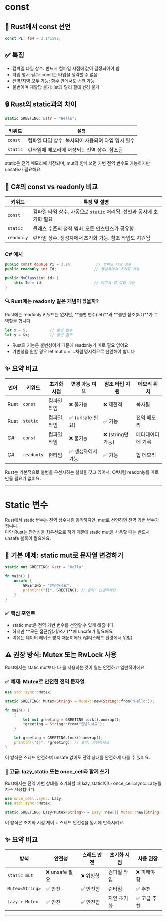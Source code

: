 # const

## 🦀 Rust에서 const 선언
```rust
const PI: f64 = 3.141592;
```

## ✅ 특징
- 컴파일 타임 상수: 반드시 컴파일 시점에 값이 결정되어야 함
- 타입 명시 필수: const는 타입을 생략할 수 없음
- 전역/지역 모두 가능: 함수 안에서도 선언 가능
- 불변이며 재할당 불가: let과 달리 절대 변경 불가

## 🔒 Rust의 static과의 차이
```rust
static GREETING: &str = "Hello";
```
| 키워드   | 설명                                       |
|----------|--------------------------------------------|
| `const`  | 컴파일 타임 상수. 복사되어 사용되며 타입 명시 필수 |
| `static` | 런타임에 메모리에 저장되는 전역 상수. 참조됨       |

static은 전역 메모리에 저장되며, mut와 함께 쓰면 가변 전역 변수도 가능하지만 unsafe가 필요해요.


## 🧪 C#의 const vs readonly 비교
| 키워드     | 특징 및 설명                                      |
|------------|--------------------------------------------------|
| `const`    | 컴파일 타임 상수. 자동으로 `static` 처리됨. 선언과 동시에 초기화 필요 |
| `static`   | 클래스 수준의 정적 멤버. 모든 인스턴스가 공유함               |
| `readonly` | 런타임 상수. 생성자에서 초기화 가능. 참조 타입도 지원됨        |

### C# 예시
```csharp
public const double Pi = 3.14;           // 컴파일 타임 상수
public readonly int Id;                 // 생성자에서 초기화 가능

public MyClass(int id) {
    this.Id = id;                       // 여기서 값 설정 가능
}
```


### 🔍 Rust에는 readonly 같은 개념이 있을까?
Rust에는 readonly 키워드는 없지만, **불변 변수(let)**와 **불변 참조(&T)**가 그 역할을 합니다.
```rust
let x = 5;          // 불변 변수
let y = &x;         // 불변 참조
```

- Rust의 기본은 불변성이기 때문에 readonly가 따로 필요 없어요
- 가변성을 원할 경우 let mut x = ...처럼 명시적으로 선언해야 합니다

## ✨ 요약 비교
| 언어   | 키워드     | 초기화 시점 | 변경 가능 여부 | 참조 타입 지원 | 메모리 위치     |
|--------|------------|-------------|----------------|----------------|-----------------|
| Rust   | `const`    | 컴파일 타임 | ❌ 불가능       | ❌ 제한적       | 복사됨           |
| Rust   | `static`   | 컴파일 타임 | ✅ (unsafe 필요) | ✅ 가능         | 전역 메모리      |
| C#     | `const`    | 컴파일 타임 | ❌ 불가능       | ❌ (string만 가능) | 메타데이터에 기록 |
| C#     | `readonly` | 런타임      | ✅ 생성자에서 가능 | ✅ 가능         | 힙 메모리         |



Rust는 기본적으로 불변을 우선시하는 철학을 갖고 있어서, C#처럼 readonly를 따로 만들 필요가 없어요.

---

# Static 변수

Rust에서 static 변수는 전역 상수처럼 동작하지만, mut로 선언하면 전역 가변 변수가 됩니다.  
다만 Rust는 안전성을 최우선으로 하기 때문에 static mut을 사용할 때는 반드시 unsafe 블록이 필요해요.

## 🧪 기본 예제: static mut로 문자열 변경하기
```rust
static mut GREETING: &str = "Hello";

fn main() {
    unsafe {
        GREETING = "안녕하세요";
        println!("{}", GREETING); // 출력: 안녕하세요
    }
}
```

### ✅ 핵심 포인트
- static mut은 전역 가변 변수를 선언할 수 있게 해줍니다
- 하지만 **모든 접근(읽기/쓰기)**에 unsafe가 필요해요
- 이유는 데이터 레이스 방지 때문이에요 (멀티스레드 환경에서 위험)

## ⚠️ 권장 방식: Mutex 또는 RwLock 사용
Rust에서는 static mut보다 나 을 사용하는 것이 훨씬 안전하고 일반적이에요.
### ✅ 예제: Mutex<String>로 안전한 전역 문자열
```rust
use std::sync::Mutex;

static GREETING: Mutex<String> = Mutex::new(String::from("Hello"));

fn main() {
    {
        let mut greeting = GREETING.lock().unwrap();
        *greeting = String::from("안녕하세요");
    }

    let greeting = GREETING.lock().unwrap();
    println!("{}", *greeting); // 출력: 안녕하세요
}
```

이 방식은 스레드 안전하며 unsafe 없이도 전역 상태를 안전하게 다룰 수 있어요.


### 🧠 고급: lazy_static 또는 once_cell과 함께 쓰기
Rust에서는 전역 가변 상태를 초기화할 때 lazy_static!이나 once_cell::sync::Lazy를 자주 사용합니다.
```rust
use once_cell::sync::Lazy;
use std::sync::Mutex;

static GREETING: Lazy<Mutex<String>> = Lazy::new(|| Mutex::new(String::from("Hello")));
```

이 방식은 초기화 시점 제어 + 스레드 안전성을 동시에 만족시켜요.

## ✨ 요약 비교
| 방식             | 안전성 | 스레드 안전 | 초기화 시점 | 사용 권장 |
|------------------|--------|--------------|--------------|------------|
| `static mut`     | ❌ unsafe 필요 | ❌ 위험함     | 컴파일 타임 | ❌ 피해야 함 |
| `Mutex<String>`  | ✅ 안전 | ✅ 안전함     | 런타임       | ✅ 추천     |
| `Lazy + Mutex`   | ✅ 안전 | ✅ 안전함     | 지연 초기화   | ✅ 고급 추천 |

---



